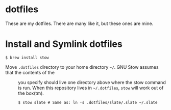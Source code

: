 # dotfiles
These are my dotfiles. There are many like it, but these ones are mine.

# Install and Symlink dotfiles

    $ brew install stow

Move `.dotfiles` directory to your home directory `~/`.
GNU Stow assumes that the contents of the <dir> you specify should live one directory above where the stow command is run.  When this repository lives in `~/.dotfiles`, `stow` will work out of the box(tm).

    $ stow slate # Same as: ln -s .dotfiles/slate/.slate ~/.slate
